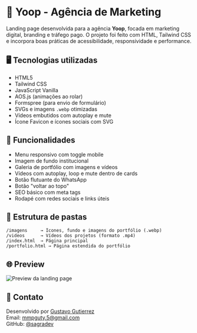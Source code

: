 # 🚀 Yoop - Agência de Marketing

Landing page desenvolvida para a agência **Yoop**, focada em marketing digital, branding e tráfego pago. O projeto foi feito com HTML, Tailwind CSS e incorpora boas práticas de acessibilidade, responsividade e performance.

## 🖥️ Tecnologias utilizadas

- HTML5
- Tailwind CSS
- JavaScript Vanilla
- AOS.js (animações ao rolar)
- Formspree (para envio de formulário)
- SVGs e imagens `.webp` otimizadas
- Vídeos embutidos com autoplay e mute
- Ícone Favicon e ícones sociais com SVG

## 📸 Funcionalidades

- Menu responsivo com toggle mobile
- Imagem de fundo institucional
- Galeria de portfólio com imagens e vídeos
- Vídeos com autoplay, loop e mute dentro de cards
- Botão flutuante do WhatsApp
- Botão "voltar ao topo"
- SEO básico com meta tags
- Rodapé com redes sociais e links úteis

## 📁 Estrutura de pastas

```
/imagens     → Ícones, fundo e imagens do portfólio (.webp)
/videos      → Vídeos dos projetos (formato .mp4)
/index.html  → Página principal
/portfolio.html → Página estendida do portfólio
```

## 🌐 Preview

![Preview da landing page](imagens/preview.webp)

## 📲 Contato

Desenvolvido por [Gustavo Gutierrez](https://www.linkedin.com/in/gustavo-gutierrez-553913239/)  
Email: mmpguty.5@gmail.com  
GitHub: [@sagradev](https://github.com/sagradev)